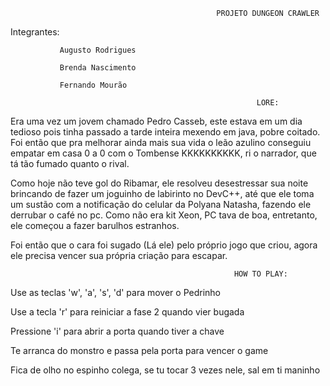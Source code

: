                                                   PROJETO DUNGEON CRAWLER

  Integrantes: 
  
               Augusto Rodrigues
               
               Brenda Nascimento
               
               Fernando Mourão

                                                           LORE:

Era uma vez um jovem chamado Pedro Casseb, este estava em um dia tedioso pois tinha passado a tarde inteira mexendo em java, pobre coitado. Foi então que pra melhorar ainda mais sua vida o leão azulino conseguiu empatar em casa 0 a 0 com o Tombense KKKKKKKKKK, ri o narrador, que tá tão fumado quanto o rival.

Como hoje não teve gol do Ribamar, ele resolveu desestressar sua noite brincando de fazer um joguinho de labirinto no DevC++, até que ele toma um sustão com a notificação do celular da Polyana Natasha, fazendo ele derrubar o café no pc. Como não era kit Xeon, PC tava de boa, entretanto, ele começou a fazer barulhos estranhos.

Foi então que o cara foi sugado (Lá ele) pelo próprio jogo que criou, agora ele precisa vencer sua própria criação para escapar.

                                                      HOW TO PLAY:

Use as teclas 'w', 'a', 's', 'd' para mover o Pedrinho

Use a tecla 'r' para reiniciar a fase 2 quando vier bugada

Pressione 'i' para abrir a porta quando tiver a chave

Te arranca do monstro e passa pela porta para vencer o game

Fica de olho no espinho colega, se tu tocar 3 vezes nele, sal em ti maninho                                                        
